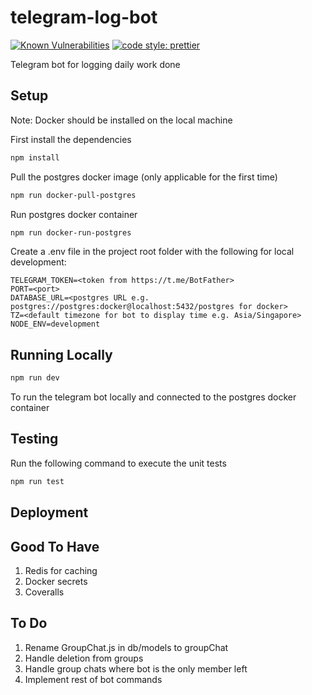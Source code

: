 # telegram-log-bot

[![Known Vulnerabilities](https://snyk.io/test/github/weekian/telegram-log-bot/badge.svg?targetFile=package.json)](https://snyk.io/test/github/weekian/telegram-log-bot?targetFile=package.json)
[![code style: prettier](https://img.shields.io/badge/code_style-prettier-ff69b4.svg?style=flat-square)](https://github.com/prettier/prettier)

Telegram bot for logging daily work done

## Setup

Note: Docker should be installed on the local machine

First install the dependencies

```bash
npm install
```

Pull the postgres docker image (only applicable for the first time)

```bash
npm run docker-pull-postgres
```

Run postgres docker container

```bash
npm run docker-run-postgres
```

Create a .env file in the project root folder with the following for local development:

```text
TELEGRAM_TOKEN=<token from https://t.me/BotFather>
PORT=<port>
DATABASE_URL=<postgres URL e.g. postgres://postgres:docker@localhost:5432/postgres for docker>
TZ=<default timezone for bot to display time e.g. Asia/Singapore>
NODE_ENV=development
```

## Running Locally

```bash
npm run dev
```

To run the telegram bot locally and connected to the postgres docker container

## Testing

Run the following command to execute the unit tests

```bash
npm run test
```

## Deployment

## Good To Have

1. Redis for caching
2. Docker secrets
3. Coveralls

## To Do

1. Rename GroupChat.js in db/models to groupChat
2. Handle deletion from groups
3. Handle group chats where bot is the only member left
4. Implement rest of bot commands
